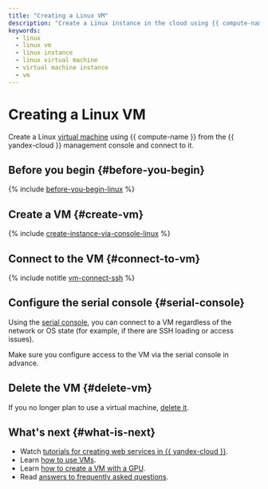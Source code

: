 ```yaml
---
title: "Creating a Linux VM"
description: "Create a Linux instance in the cloud using {{ compute-name }}. You can connect to a Linux instance over SSH\_using the console or\_the PuTTY program. To connect to the Linux instance, specify its public address."
keywords:
  - linux
  - linux vm
  - linux instance
  - linux virtual machine
  - virtual machine instance
  - vm
---
```


# Creating a Linux VM

Create a Linux [virtual machine](../concepts/vm.md) using {{ compute-name }} from the {{ yandex-cloud }} management console and connect to it.

## Before you begin {#before-you-begin}

{% include [before-you-begin-linux](../../_includes/compute/before-you-begin-linux.md) %}

## Create a VM {#create-vm}

{% include [create-instance-via-console-linux](../_includes_service/create-instance-via-console-linux.md) %}

## Connect to the VM {#connect-to-vm}

{% include notitle [vm-connect-ssh](../operations/vm-connect/ssh.md#vm-connect) %}

## Configure the serial console {#serial-console}

Using the [serial console](../operations/serial-console/index.md), you can connect to a VM regardless of the network or OS state (for example, if there are SSH loading or access issues).

Make sure you configure access to the VM via the serial console in advance.

## Delete the VM {#delete-vm}

If you no longer plan to use a virtual machine, [delete it](../operations/vm-control/vm-delete.md).

## What's next {#what-is-next}

* Watch [tutorials for creating web services in {{ yandex-cloud }}](../../tutorials/web/index.md).
* Learn [how to use VMs](../operations/index.md).
* Learn [how to create a VM with a GPU](../operations/vm-create/create-vm-with-gpu.md).
* Read [answers to frequently asked questions](../qa/general.md).
